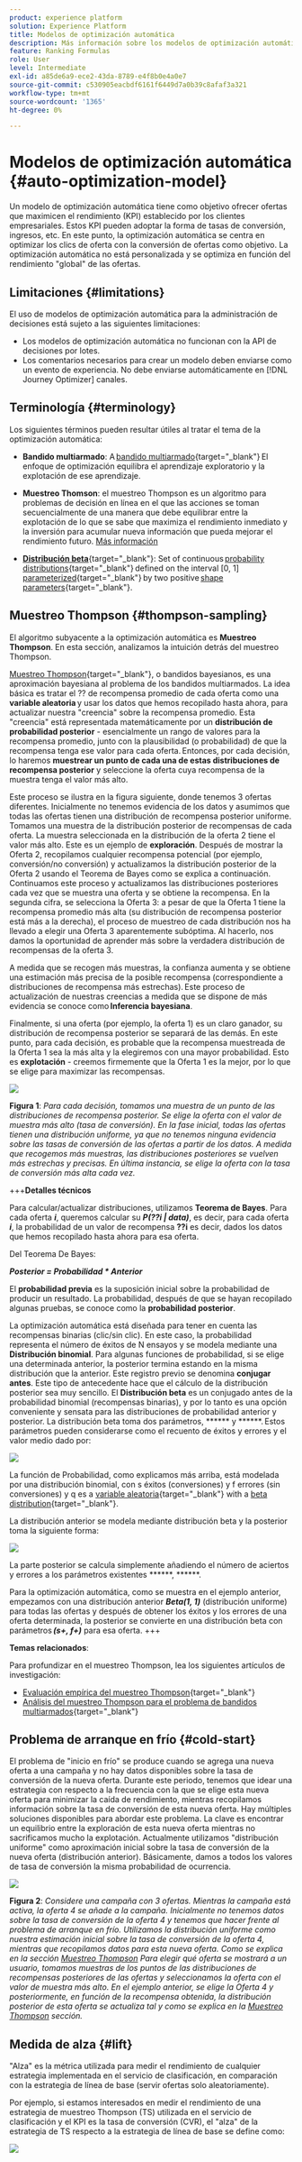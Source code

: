 ```yaml
---
product: experience platform
solution: Experience Platform
title: Modelos de optimización automática
description: Más información sobre los modelos de optimización automática
feature: Ranking Formulas
role: User
level: Intermediate
exl-id: a85de6a9-ece2-43da-8789-e4f8b0e4a0e7
source-git-commit: c530905eacbdf6161f6449d7a0b39c8afaf3a321
workflow-type: tm+mt
source-wordcount: '1365'
ht-degree: 0%

---
```


# Modelos de optimización automática {#auto-optimization-model}

Un modelo de optimización automática tiene como objetivo ofrecer ofertas que maximicen el rendimiento (KPI) establecido por los clientes empresariales. Estos KPI pueden adoptar la forma de tasas de conversión, ingresos, etc. En este punto, la optimización automática se centra en optimizar los clics de oferta con la conversión de ofertas como objetivo. La optimización automática no está personalizada y se optimiza en función del rendimiento &quot;global&quot; de las ofertas.

## Limitaciones {#limitations}

El uso de modelos de optimización automática para la administración de decisiones está sujeto a las siguientes limitaciones:

* Los modelos de optimización automática no funcionan con la API de decisiones por lotes.
* Los comentarios necesarios para crear un modelo deben enviarse como un evento de experiencia. No debe enviarse automáticamente en [!DNL Journey Optimizer] canales.

## Terminología {#terminology}

Los siguientes términos pueden resultar útiles al tratar el tema de la optimización automática:

* **Bandido multiarmado**: A [bandido multiarmado](https://en.wikipedia.org/wiki/Multi-armed_bandit){target="_blank"} El enfoque de optimización equilibra el aprendizaje exploratorio y la explotación de ese aprendizaje.

* **Muestreo Thomson**: el muestreo Thompson es un algoritmo para problemas de decisión en línea en el que las acciones se toman secuencialmente de una manera que debe equilibrar entre la explotación de lo que se sabe que maximiza el rendimiento inmediato y la inversión para acumular nueva información que pueda mejorar el rendimiento futuro. [Más información](#thompson-sampling)

* [**Distribución beta**](https://en.wikipedia.org/wiki/Beta_distribution){target="_blank"}: Set of continuous [probability distributions](https://en.wikipedia.org/wiki/Probability_distribution){target="_blank"} defined on the interval [0, 1] [parameterized](https://en.wikipedia.org/wiki/Statistical_parameter){target="_blank"} by two positive [shape parameters](https://en.wikipedia.org/wiki/Shape_parameter){target="_blank"}.

## Muestreo Thompson {#thompson-sampling}

El algoritmo subyacente a la optimización automática es **Muestreo Thompson**. En esta sección, analizamos la intuición detrás del muestreo Thompson.

[Muestreo Thompson](https://en.wikipedia.org/wiki/Thompson_sampling){target="_blank"}, o bandidos bayesianos, es una aproximación bayesiana al problema de los bandidos multiarmados.  La idea básica es tratar el ?? de recompensa promedio de cada oferta como una **variable aleatoria** y usar los datos que hemos recopilado hasta ahora, para actualizar nuestra &quot;creencia&quot; sobre la recompensa promedio. Esta &quot;creencia&quot; está representada matemáticamente por un **distribución de probabilidad posterior** - esencialmente un rango de valores para la recompensa promedio, junto con la plausibilidad (o probabilidad) de que la recompensa tenga ese valor para cada oferta. Entonces, por cada decisión, lo haremos **muestrear un punto de cada una de estas distribuciones de recompensa posterior** y seleccione la oferta cuya recompensa de la muestra tenga el valor más alto.

Este proceso se ilustra en la figura siguiente, donde tenemos 3 ofertas diferentes. Inicialmente no tenemos evidencia de los datos y asumimos que todas las ofertas tienen una distribución de recompensa posterior uniforme. Tomamos una muestra de la distribución posterior de recompensas de cada oferta. La muestra seleccionada en la distribución de la oferta 2 tiene el valor más alto. Este es un ejemplo de **exploración**. Después de mostrar la Oferta 2, recopilamos cualquier recompensa potencial (por ejemplo, conversión/no conversión) y actualizamos la distribución posterior de la Oferta 2 usando el Teorema de Bayes como se explica a continuación.  Continuamos este proceso y actualizamos las distribuciones posteriores cada vez que se muestra una oferta y se obtiene la recompensa. En la segunda cifra, se selecciona la Oferta 3: a pesar de que la Oferta 1 tiene la recompensa promedio más alta (su distribución de recompensa posterior está más a la derecha), el proceso de muestreo de cada distribución nos ha llevado a elegir una Oferta 3 aparentemente subóptima. Al hacerlo, nos damos la oportunidad de aprender más sobre la verdadera distribución de recompensas de la oferta 3.

A medida que se recogen más muestras, la confianza aumenta y se obtiene una estimación más precisa de la posible recompensa (correspondiente a distribuciones de recompensa más estrechas). Este proceso de actualización de nuestras creencias a medida que se dispone de más evidencia se conoce como **Inferencia bayesiana**.

Finalmente, si una oferta (por ejemplo, la oferta 1) es un claro ganador, su distribución de recompensa posterior se separará de las demás. En este punto, para cada decisión, es probable que la recompensa muestreada de la Oferta 1 sea la más alta y la elegiremos con una mayor probabilidad. Esto es **explotación** - creemos firmemente que la Oferta 1 es la mejor, por lo que se elige para maximizar las recompensas.

![](../assets/ai-ranking-thompson-sampling.png)

**Figura 1**: *Para cada decisión, tomamos una muestra de un punto de las distribuciones de recompensa posterior. Se elige la oferta con el valor de muestra más alto (tasa de conversión). En la fase inicial, todas las ofertas tienen una distribución uniforme, ya que no tenemos ninguna evidencia sobre las tasas de conversión de las ofertas a partir de los datos. A medida que recogemos más muestras, las distribuciones posteriores se vuelven más estrechas y precisas. En última instancia, se elige la oferta con la tasa de conversión más alta cada vez.*

<!--
![](../assets/ai-ranking-thompson-sampling-initial.png)
![](../assets/ai-ranking-thompson-sampling-intermediate.png)
![](../assets/ai-ranking-thompson-sampling-ultimate.png)
-->

+++**Detalles técnicos**

Para calcular/actualizar distribuciones, utilizamos **Teorema de Bayes**. Para cada oferta ***i***, queremos calcular su ***P(??i | data)***, es decir, para cada oferta ***i***, la probabilidad de un valor de recompensa **??i** es decir, dados los datos que hemos recopilado hasta ahora para esa oferta.

Del Teorema De Bayes:

***Posterior = Probabilidad * Anterior***

El **probabilidad previa** es la suposición inicial sobre la probabilidad de producir un resultado. La probabilidad, después de que se hayan recopilado algunas pruebas, se conoce como la **probabilidad posterior**. 

La optimización automática está diseñada para tener en cuenta las recompensas binarias (clic/sin clic). En este caso, la probabilidad representa el número de éxitos de N ensayos y se modela mediante una **Distribución binomial**. Para algunas funciones de probabilidad, si se elige una determinada anterior, la posterior termina estando en la misma distribución que la anterior. Este registro previo se denomina **conjugar antes**. Este tipo de antecedente hace que el cálculo de la distribución posterior sea muy sencillo. El **Distribución beta** es un conjugado antes de la probabilidad binomial (recompensas binarias), y por lo tanto es una opción conveniente y sensata para las distribuciones de probabilidad anterior y posterior. La distribución beta toma dos parámetros, ****** y ******. Estos parámetros pueden considerarse como el recuento de éxitos y errores y el valor medio dado por:

![](../assets/ai-ranking-beta-distribution.png)

La función de Probabilidad, como explicamos más arriba, está modelada por una distribución binomial, con s éxitos (conversiones) y f errores (sin conversiones) y q es a [variable aleatoria](https://en.wikipedia.org/wiki/Random_variable){target="_blank"} with a [beta distribution](https://en.wikipedia.org/wiki/Beta_distribution){target="_blank"}.

La distribución anterior se modela mediante distribución beta y la posterior toma la siguiente forma:

![](../assets/ai-ranking-posterior-distribution.svg)

La parte posterior se calcula simplemente añadiendo el número de aciertos y errores a los parámetros existentes ******, ******.

Para la optimización automática, como se muestra en el ejemplo anterior, empezamos con una distribución anterior ***Beta(1, 1)*** (distribución uniforme) para todas las ofertas y después de obtener los éxitos y los errores de una oferta determinada, la posterior se convierte en una distribución beta con parámetros ***(s+, f+)*** para esa oferta.
+++

**Temas relacionados**:

Para profundizar en el muestreo Thompson, lea los siguientes artículos de investigación:
* [Evaluación empírica del muestreo Thompson](https://proceedings.neurips.cc/paper/2011/file/e53a0a2978c28872a4505bdb51db06dc-Paper.pdf){target="_blank"}
* [Análisis del muestreo Thompson para el problema de bandidos multiarmados](http://proceedings.mlr.press/v23/agrawal12/agrawal12.pdf){target="_blank"}

## Problema de arranque en frío {#cold-start}

El problema de &quot;inicio en frío&quot; se produce cuando se agrega una nueva oferta a una campaña y no hay datos disponibles sobre la tasa de conversión de la nueva oferta. Durante este periodo, tenemos que idear una estrategia con respecto a la frecuencia con la que se elige esta nueva oferta para minimizar la caída de rendimiento, mientras recopilamos información sobre la tasa de conversión de esta nueva oferta. Hay múltiples soluciones disponibles para abordar este problema. La clave es encontrar un equilibrio entre la exploración de esta nueva oferta mientras no sacrificamos mucho la explotación. Actualmente utilizamos &quot;distribución uniforme&quot; como aproximación inicial sobre la tasa de conversión de la nueva oferta (distribución anterior). Básicamente, damos a todos los valores de tasa de conversión la misma probabilidad de ocurrencia.


![](../assets/ai-ranking-cold-start-strategies.png)

**Figura 2**: *Considere una campaña con 3 ofertas. Mientras la campaña está activa, la oferta 4 se añade a la campaña. Inicialmente no tenemos datos sobre la tasa de conversión de la oferta 4 y tenemos que hacer frente al problema de arranque en frío. Utilizamos la distribución uniforme como nuestra estimación inicial sobre la tasa de conversión de la oferta 4, mientras que recopilamos datos para esta nueva oferta. Como se explica en la sección [Muestreo Thompson](#thompson-sampling) Para elegir qué oferta se mostrará a un usuario, tomamos muestras de los puntos de las distribuciones de recompensas posteriores de las ofertas y seleccionamos la oferta con el valor de muestra más alto. En el ejemplo anterior, se elige la Oferta 4 y posteriormente, en función de la recompensa obtenida, la distribución posterior de esta oferta se actualiza tal y como se explica en la [Muestreo Thompson](#thompson-sampling) sección.*

## Medida de alza {#lift}

&quot;Alza&quot; es la métrica utilizada para medir el rendimiento de cualquier estrategia implementada en el servicio de clasificación, en comparación con la estrategia de línea de base (servir ofertas solo aleatoriamente).

Por ejemplo, si estamos interesados en medir el rendimiento de una estrategia de muestreo Thompson (TS) utilizada en el servicio de clasificación y el KPI es la tasa de conversión (CVR), el &quot;alza&quot; de la estrategia de TS respecto a la estrategia de línea de base se define como:

![](../assets/ai-ranking-lift.png)
